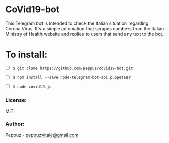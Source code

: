 # CoVid19-bot
This Telegram bot is intended to check the Italian situation regarding Corona Virus. 
It's a simple automation that scrapes numbers from the Italian Ministry of Health website and replies to users that send any text to the bot.

# To install: 
* [ ] `$ git clone https://github.com/peppuz/covid19-bot.git`
* [ ] `$ npm install --save node-telegram-bot-api puppeteer` 
* [ ] `$ node covid19.js`


### License: 
MIT

### Author: 
Peppuz - peppuzvitale@gmail.com
